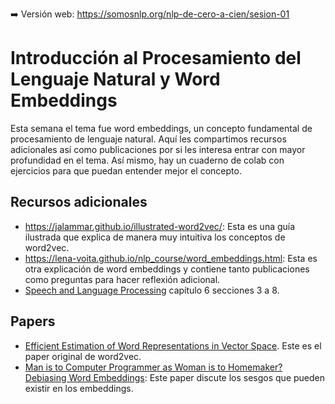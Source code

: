 ➡️ Versión web: https://somosnlp.org/nlp-de-cero-a-cien/sesion-01

# Introducción al Procesamiento del Lenguaje Natural y Word Embeddings

Esta semana el tema fue word embeddings, un concepto fundamental de procesamiento de lenguaje natural. Aquí les compartimos recursos adicionales así como publicaciones por si les interesa entrar con mayor profundidad en el tema. Así mismo, hay un cuaderno de colab con ejercicios para que puedan entender mejor el concepto.

## Recursos adicionales

* https://jalammar.github.io/illustrated-word2vec/: Esta es una guía ilustrada que explica de manera muy intuitiva los conceptos de word2vec.
* https://lena-voita.github.io/nlp_course/word_embeddings.html: Esta es otra explicación de word embeddings y contiene tanto publicaciones como preguntas para hacer reflexión adicional.
* [Speech and Language Processing](https://web.stanford.edu/~jurafsky/slp3/) capítulo 6 secciones 3 a 8.

## Papers

* [Efficient Estimation of Word Representations in Vector Space](https://arxiv.org/abs/1301.3781). Este es el paper original de word2vec.
* [Man is to Computer Programmer as Woman is to Homemaker? Debiasing Word Embeddings](https://papers.nips.cc/paper/2016/file/a486cd07e4ac3d270571622f4f316ec5-Paper.pdf): Este paper discute los sesgos que pueden existir en los embeddings.
